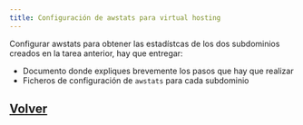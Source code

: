```yaml
---
title: Configuración de awstats para virtual hosting
---
```


Configurar awstats para obtener las estadístcas de los dos subdominios creados en la tarea anterior, hay que entregar:

* Documento donde expliques brevemente los pasos que hay que realizar
* Ficheros de configuración de `awstats` para cada subdominio

## [Volver](../..)